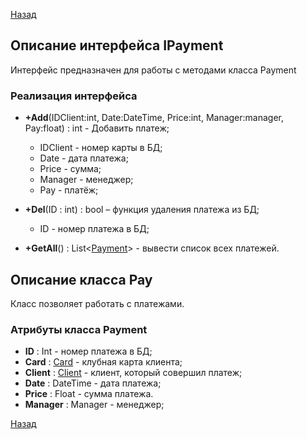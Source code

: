 [Назад](./API.md)

## Описание интерфейса IPayment

Интерфейс предназначен для работы с методами класса Payment

### Реализация интерфейса

+ **+Add**(IDClient:int, Date:DateTime, Price:int, Manager:manager, Pay:float) : int - Добавить платеж;
	* IDClient - номер карты в БД;
	* Date - дата платежа;
	* Price - сумма;
	* Manager - менеджер;
	* Pay - платёж;

+ **+Del**(ID : int) : bool – функция удаления платежа из БД;
	* ID - номер платежа в БД;

+ **+GetAll**() : List<[Payment](https://github.com/qwertyKEK/my/blob/master/IPayment.md#%D0%BE%D0%BF%D0%B8%D1%81%D0%B0%D0%BD%D0%B8%D0%B5-%D0%BA%D0%BB%D0%B0%D1%81%D1%81%D0%B0-payment)> - вывести список всех платежей.

## Описание класса Pay

Класс позволяет работать с платежами. 

### Атрибуты класса Payment

* **ID** : Int - номер платежа в БД;
* **Card** : [Card](https://github.com/qwertyKEK/my/blob/master/ICard.md#%D0%BE%D0%BF%D0%B8%D1%81%D0%B0%D0%BD%D0%B8%D0%B5-%D0%BA%D0%BB%D0%B0%D1%81%D1%81%D0%B0-card) - клубная карта клиента;
* **Client** : [Client](https://github.com/qwertyKEK/my/blob/master/IClient.md) - клиент, который совершил платеж;
* **Date** : DateTime - дата платежа;
* **Price** : Float - сумма платежа.
* **Manager** : Manager - менеджер;

[Назад](./API.md)
